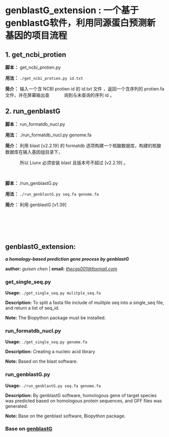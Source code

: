 # **genblastG_extension : 一个基于genblastG软件，利用同源蛋白预测新基因的项目流程** 

## 1. get_ncbi_protien

**脚本：** get_ncbi_protien.py

**用法：** `./get_ncbi_protien.py id.txt`

**简介：** 输入一个含 NCBI protien id 的 id.txt 文件 ，返回一个含序列的 protien.fa 文件，并在屏幕输出查
&ensp;&ensp;&ensp;&ensp;&ensp;&ensp;询到与未查询的序列 id 。

## 2. run_genblastG

**脚本：** run_formatdb_nucl.py

**用法：** ./run_formatdb_nucl.py genome.fa

**简介：** 利用 blast [v2.2.19] 的 formatdb 选项构建一个核酸数据库，构建的核酸数据库在输入基因组目录下，

&ensp;&ensp;&ensp;&ensp;&ensp;&ensp; 所以 Liunx 必须安装 blast 且版本号不超过 [v2.2.19] 。

<br />

**脚本：** /run_genblastG.py

**用法：** `./run_genblastG.py seq.fa genome.fa`

**简介：** 利用 genblastG [v1.39] 











<br />
<br />
<br />
<br /> 

## **genblastG_extension:** 
***a homology-based prediction gene process by genblastG***

**author:** *guisen chen*  |  **email:** *thecgs001@foxmail.com*

### get_single_seq.py

**Usage:** `./get_single_seq.py mulitple_seq.fa`

**Description:** To split a fasta file include of mulitple seq into a single_seq file, and return a list of seq_id.

**Note:** The Biopython package must be installed.

### run_formatdb_nucl.py

**Usage:** `./get_single_seq.py genome.fa`

**Description:** Creating a nucleic acid library 

**Note:** Based on the blast software.

### run_genblastG.py

**Usage:** `./run_genblastG.py seq.fa genome.fa`

**Description:** By genblastG software, homologous gene of target species was predicted based on homologous protein sequences, and GFF files was generated.

**Note:** Base on the genblast software, Biopython package.

### Base on [genblastG](http://genome.sfu.ca/genblast/download.html)
